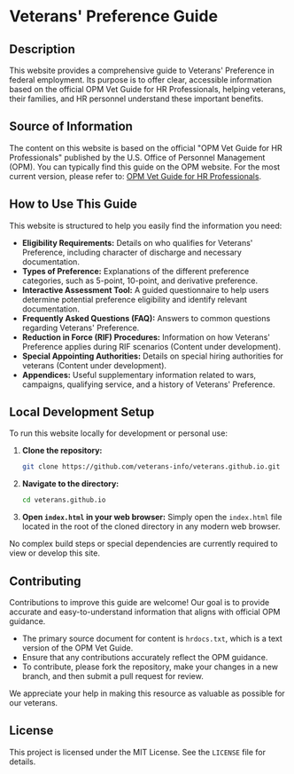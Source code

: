 # Veterans' Preference Guide

## Description
This website provides a comprehensive guide to Veterans' Preference in federal employment. Its purpose is to offer clear, accessible information based on the official OPM Vet Guide for HR Professionals, helping veterans, their families, and HR personnel understand these important benefits.

## Source of Information
The content on this website is based on the official "OPM Vet Guide for HR Professionals" published by the U.S. Office of Personnel Management (OPM). You can typically find this guide on the OPM website. For the most current version, please refer to: [OPM Vet Guide for HR Professionals](https://www.opm.gov/policy-data-oversight/veterans-services/vet-guide-for-hr-professionals/).

## How to Use This Guide
This website is structured to help you easily find the information you need:

*   **Eligibility Requirements:** Details on who qualifies for Veterans' Preference, including character of discharge and necessary documentation.
*   **Types of Preference:** Explanations of the different preference categories, such as 5-point, 10-point, and derivative preference.
*   **Interactive Assessment Tool:** A guided questionnaire to help users determine potential preference eligibility and identify relevant documentation.
*   **Frequently Asked Questions (FAQ):** Answers to common questions regarding Veterans' Preference.
*   **Reduction in Force (RIF) Procedures:** Information on how Veterans' Preference applies during RIF scenarios (Content under development).
*   **Special Appointing Authorities:** Details on special hiring authorities for veterans (Content under development).
*   **Appendices:** Useful supplementary information related to wars, campaigns, qualifying service, and a history of Veterans' Preference.

## Local Development Setup
To run this website locally for development or personal use:

1.  **Clone the repository:**
    ```bash
    git clone https://github.com/veterans-info/veterans.github.io.git
    ```
2.  **Navigate to the directory:**
    ```bash
    cd veterans.github.io
    ```
3.  **Open `index.html` in your web browser:**
    Simply open the `index.html` file located in the root of the cloned directory in any modern web browser.

No complex build steps or special dependencies are currently required to view or develop this site.

## Contributing
Contributions to improve this guide are welcome! Our goal is to provide accurate and easy-to-understand information that aligns with official OPM guidance.

*   The primary source document for content is `hrdocs.txt`, which is a text version of the OPM Vet Guide.
*   Ensure that any contributions accurately reflect the OPM guidance.
*   To contribute, please fork the repository, make your changes in a new branch, and then submit a pull request for review.

We appreciate your help in making this resource as valuable as possible for our veterans.

## License
This project is licensed under the MIT License. See the `LICENSE` file for details.